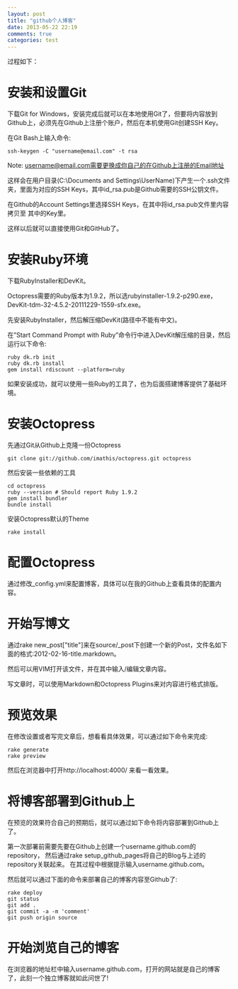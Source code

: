 ```yaml
---
layout: post
title: "github个人博客"
date: 2013-05-22 22:19
comments: true
categories: test
---
```

过程如下：
# 安装和设置Git #

下载Git for Windows，安装完成后就可以在本地使用Git了，但要将内容放到Github上，必须先在Github上注册个账户，然后在本机使用Git创建SSH Key。

在Git Bash上输入命令:

    ssh-keygen -C "username@email.com" -t rsa

Note: username@email.com需要更换成你自己的在Github上注册的Email地址

这样会在用户目录(C:\Documents and Settings\UserName)下产生一个.ssh文件夹，里面为对应的SSH Keys，其中id_rsa.pub是Github需要的SSH公钥文件。

在Github的Account Settings里选择SSH Keys，在其中将id_rsa.pub文件里内容拷贝至 其中的Key里。

这样以后就可以直接使用Git和GitHub了。

# 安装Ruby环境 #

下载RubyInstaller和DevKit。

Octopress需要的Ruby版本为1.9.2，所以选rubyinstaller-1.9.2-p290.exe，DevKit-tdm-32-4.5.2-20111229-1559-sfx.exe。

先安装RubyInstaller，然后解压缩DevKit(路径中不能有中文)。

在”Start Command Prompt with Ruby”命令行中进入DevKit解压缩的目录，然后运行以下命令:

    ruby dk.rb init
    ruby dk.rb install
    gem install rdiscount --platform=ruby
如果安装成功，就可以使用一些Ruby的工具了，也为后面搭建博客提供了基础环境。

# 安装Octopress #

先通过Git从Github上克隆一份Octopress


    git clone git://github.com/imathis/octopress.git octopress
然后安装一些依赖的工具

    cd octopress
    ruby --version # Should report Ruby 1.9.2
    gem install bundler
    bundle install
安装Octopress默认的Theme

    rake install
# 配置Octopress #

通过修改_config.yml来配置博客，具体可以在我的Github上查看具体的配置内容。

# 开始写博文 #

通过rake new_post["title"]来在source/_post下创建一个新的Post，文件名如下面的格式:2012-02-16-title.markdown。

然后可以用VIM打开该文件，并在其中输入/编辑文章内容。

写文章时，可以使用Markdown和Octopress Plugins来对内容进行格式排版。

# 预览效果 #

在修改设置或者写完文章后，想看看具体效果，可以通过如下命令来完成:

    rake generate
    rake preview
然后在浏览器中打开http://localhost:4000/ 来看一看效果。

# 将博客部署到Github上 #

在预览的效果符合自己的预期后，就可以通过如下命令将内容部署到Github上了。

第一次部署前需要先要在Github上创建一个username.github.com的repository， 然后通过rake setup_github_pages将自己的Blog与上述的repository关联起来。 在其过程中根据提示输入username.github.com。

然后就可以通过下面的命令来部署自己的博客内容至Github了:

    rake deploy
    git status
    git add .
    git commit -a -m 'comment'
    git push origin source
# 开始浏览自己的博客 #

在浏览器的地址栏中输入username.github.com，打开的网站就是自己的博客了，此刻一个独立博客就如此问世了!
